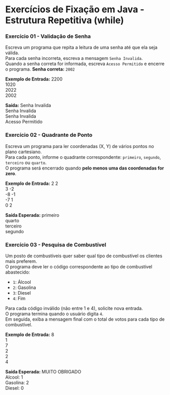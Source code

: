 # Exercícios de Fixação em Java - Estrutura Repetitiva (while)

### Exercício 01 - Validação de Senha
Escreva um programa que repita a leitura de uma senha até que ela seja válida.  
Para cada senha incorreta, escreva a mensagem `Senha Invalida`.  
Quando a senha correta for informada, escreva `Acesso Permitido` e encerre o programa.
**Senha correta:** `2002`

**Exemplo de Entrada:**
2200  
1020  
2022  
2002

**Saída:**
Senha Invalida  
Senha Invalida  
Senha Invalida  
Acesso Permitido

### Exercício 02 - Quadrante de Ponto
Escreva um programa para ler coordenadas (X, Y) de vários pontos no plano cartesiano.  
Para cada ponto, informe o quadrante correspondente: `primeiro`, `segundo`, `terceiro` ou `quarto`.  
O programa será encerrado quando **pelo menos uma das coordenadas for zero**.

**Exemplo de Entrada:**
2 2  
3 -2  
-8 -1  
-7 1  
0 2

**Saída Esperada:**
primeiro  
quarto  
terceiro  
segundo

### Exercício 03 - Pesquisa de Combustível
Um posto de combustíveis quer saber qual tipo de combustível os clientes mais preferem.  
O programa deve ler o código correspondente ao tipo de combustível abastecido:

- `1`: Álcool  
- `2`: Gasolina  
- `3`: Diesel  
- `4`: Fim

Para cada código inválido (não entre 1 e 4), solicite nova entrada.  
O programa termina quando o usuário digita `4`.  
Em seguida, exiba a mensagem final com o total de votos para cada tipo de combustível.

**Exemplo de Entrada:**
8  
1  
7  
2  
2  
4

**Saída Esperada:**
MUITO OBRIGADO  
Alcool: 1  
Gasolina: 2  
Diesel: 0
